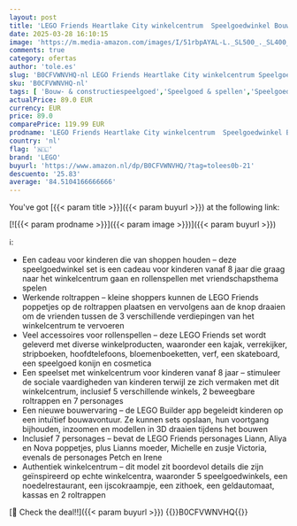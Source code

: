 ```yaml
---
layout: post
title: 'LEGO Friends Heartlake City winkelcentrum  Speelgoedwinkel Bouwpakket voor Kinderen met Aliya  Lian en Nova Poppetjes  Rollenspellen Set  Cadeau voor Meisjes en Jongens vanaf 8 jaar 42604'
date: 2025-03-28 16:10:15
image: 'https://m.media-amazon.com/images/I/51rbpAYAL-L._SL500_._SL400_.jpg'
comments: true
category: ofertas
author: 'tole.es'
slug: 'B0CFVWNVHQ-nl LEGO Friends Heartlake City winkelcentrum Speelgoedwinkel...'
sku: 'B0CFVWNVHQ-nl'
tags: [ 'Bouw- & constructiespeelgoed','Speelgoed & spellen','Speelgoedbouwsets','lego','🇳🇱', ]
actualPrice: 89.0 EUR
currency: EUR
price: 89.0
comparePrice: 119.99 EUR
prodname: 'LEGO Friends Heartlake City winkelcentrum  Speelgoedwinkel Bouwpakket voor Kinderen met Aliya  Lian en Nova Poppetjes  Rollenspellen Set  Cadeau voor Meisjes en Jongens vanaf 8 jaar 42604'
country: 'nl'
flag: '🇳🇱'
brand: 'LEGO'
buyurl: 'https://www.amazon.nl/dp/B0CFVWNVHQ/?tag=tolees0b-21'
descuento: '25.83'
average: '84.5104166666666'
---
```


You've got [{{< param title >}}]({{< param buyurl >}}) at the following link:

[![{{< param prodname >}}]({{< param image >}})]({{< param buyurl >}})

ℹ️:

- Een cadeau voor kinderen die van shoppen houden – deze speelgoedwinkel set is een cadeau voor kinderen vanaf 8 jaar die graag naar het winkelcentrum gaan en rollenspellen met vriendschapsthema spelen
- Werkende roltrappen – kleine shoppers kunnen de LEGO Friends poppetjes op de roltrappen plaatsen en vervolgens aan de knop draaien om de vrienden tussen de 3 verschillende verdiepingen van het winkelcentrum te vervoeren
- Veel accessoires voor rollenspellen – deze LEGO Friends set wordt geleverd met diverse winkelproducten, waaronder een kajak, verrekijker, stripboeken, hoofdtelefoons, bloemenboeketten, verf, een skateboard, een speelgoed konijn en cosmetica
- Een speelset met winkelcentrum voor kinderen vanaf 8 jaar – stimuleer de sociale vaardigheden van kinderen terwijl ze zich vermaken met dit winkelcentrum, inclusief 5 verschillende winkels, 2 beweegbare roltrappen en 7 personages
- Een nieuwe bouwervaring – de LEGO Builder app begeleidt kinderen op een intuïtief bouwavontuur. Ze kunnen sets opslaan, hun voortgang bijhouden, inzoomen en modellen in 3D draaien tijdens het bouwen
- Inclusief 7 personages – bevat de LEGO Friends personages Liann, Aliya en Nova poppetjes, plus Lianns moeder, Michelle en zusje Victoria, evenals de personages Petch en Irene
- Authentiek winkelcentrum – dit model zit boordevol details die zijn geïnspireerd op echte winkelcentra, waaronder 5 speelgoedwinkels, een noedelrestaurant, een ijscokraampje, een zithoek, een geldautomaat, kassas en 2 roltrappen

[🛒 Check the deal!!]({{< param buyurl >}})
{{<world>}}B0CFVWNVHQ{{</world>}}
